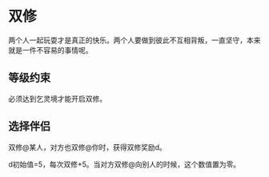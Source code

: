 # 双修
两个人一起玩耍才是真正的快乐。两个人要做到彼此不互相背叛，一直坚守，本来就是一件不容易的事情呢。

## 等级约束
必须达到乞灵境才能开启双修。

## 选择伴侣
双修@某人，对方也双修@你时，获得双修奖励d。

d初始值=5，每次双修+5。当对方双修@向别人的时候，这个数值置为零。

